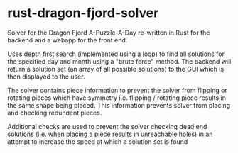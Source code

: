 # rust-dragon-fjord-solver
Solver for the Dragon Fjord A-Puzzle-A-Day re-written in Rust for the backend and a webapp for the front end.

Uses depth first search (implemented using a loop) to find all solutions for the specified day and month using a "brute force" method. The backend will return a solution set (an array of all possible solutions) to the GUI which is then displayed to the user.

The solver contains piece information to prevent the solver from flipping or rotating pieces which have symmetry i.e. flipping / rotating piece results in the same shape being placed. This information prevents solver from placing and checking redundent pieces.

Additional checks are used to prevent the solver checking dead end solutions (i.e. when placing a piece results in unreachable holes) in an attempt to increase the speed at which a solution set is found
